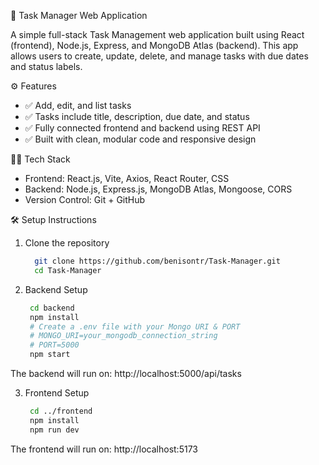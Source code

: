 📝 Task Manager Web Application

A simple full-stack Task Management web application built using  React (frontend), Node.js, Express, and MongoDB Atlas (backend). This app allows users to create, update, delete, and manage tasks with due dates and status labels.

⚙️ Features

- ✅ Add, edit, and list tasks
- ✅ Tasks include title, description, due date, and status
- ✅ Fully connected frontend and backend using REST API
- ✅ Built with clean, modular code and responsive design

🧑‍💻 Tech Stack

- Frontend: React.js, Vite, Axios, React Router, CSS
- Backend: Node.js, Express.js, MongoDB Atlas, Mongoose, CORS
- Version Control: Git + GitHub

🛠️ Setup Instructions

1. Clone the repository
   ```bash
     git clone https://github.com/benisontr/Task-Manager.git
     cd Task-Manager

2. Backend Setup
   ```bash
    cd backend
    npm install
    # Create a .env file with your Mongo URI & PORT
    # MONGO_URI=your_mongodb_connection_string
    # PORT=5000 
    npm start
   
  The backend will run on: http://localhost:5000/api/tasks

3. Frontend Setup
   ```bash
    cd ../frontend
    npm install
    npm run dev

  The frontend will run on: http://localhost:5173

